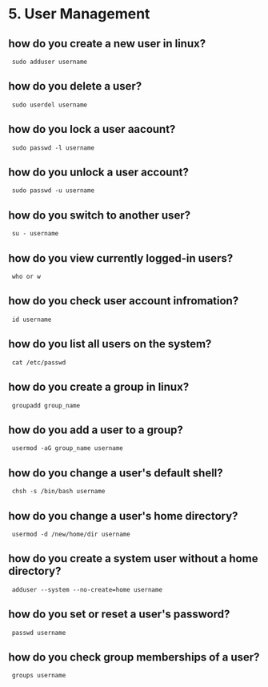 # 5. User Management

## how do you create a new user in linux?
``` sudo adduser username```
## how do you delete a user?
``` sudo userdel username```
## how do you lock a user aacount?
``` sudo passwd -l username```
## how do you unlock a user account?
``` sudo passwd -u username```
## how do you switch to another user?
``` su - username```
## how do you view currently logged-in users?
``` who or w```
## how do you check user account infromation?
``` id username```
## how do you list all users on the system?
``` cat /etc/passwd```
## how do you create a group in linux?
``` groupadd group_name```
## how do you add a user to a group?
``` usermod -aG group_name username```
## how do you change a user's default shell?
``` chsh -s /bin/bash username```
## how do you change a user's home directory?
``` usermod -d /new/home/dir username```
## how do you create a system user without a home directory?
``` adduser --system --no-create=home username```
## how do you set or reset a user's password?
``` passwd username```
## how do you check group memberships of a user?
``` groups username```












